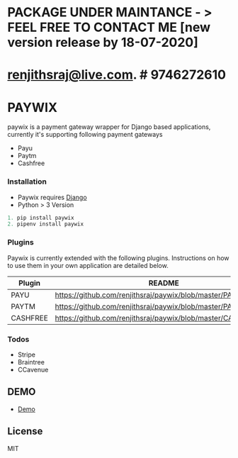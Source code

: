 
# PACKAGE UNDER MAINTANCE - > FEEL FREE TO CONTACT ME [new version release by 18-07-2020]
# renjithsraj@live.com.  # 9746272610



















# PAYWIX

paywix is a payment gateway wrapper for Django based applications, currently it's supporting following payment gateways
  - Payu
  - Paytm
  - Cashfree

### Installation

* Paywix requires [Django](https://www.djangoproject.com/download/)
* Python > 3 Version

```python
1. pip install paywix
2. pipenv install paywix
```

### Plugins

Paywix is currently extended with the following plugins. Instructions on how to use them in your own application are detailed below.

| Plugin | README |
| ------ | ------ |
| PAYU | https://github.com/renjithsraj/paywix/blob/master/PAYU.md |
| PAYTM | https://github.com/renjithsraj/paywix/blob/master/PAYTM.md |
| CASHFREE | https://github.com/renjithsraj/paywix/blob/master/CASHFREE.md |

### Todos
 - Stripe
 - Braintree
 - CCavenue

## DEMO
- [Demo](https://github.com/renjithsraj/paywix_demos)

License
----

MIT

